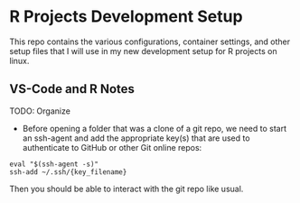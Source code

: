 # R Projects Development Setup

This repo contains the various configurations, container settings, and other setup files that I will use in my new development setup for R projects on linux. 

## VS-Code and R Notes

TODO: Organize

* Before opening a folder that was a clone of a git repo, we need to start an ssh-agent and add the appropriate key(s) that are used to authenticate to GitHub or other Git online repos:

```
eval "$(ssh-agent -s)"
ssh-add ~/.ssh/{key_filename}
```

Then you should be able to interact with the git repo like usual.
